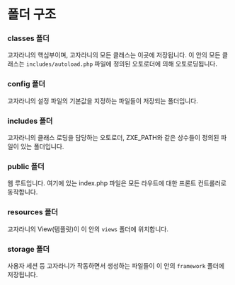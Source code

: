 # 폴더 구조
### classes 폴더
고자라니의 핵심부이며, 고자라니의 모든 클래스는 이곳에 저장됩니다.
이 안의 모든 클래스는 `includes/autoload.php` 파일에 정의된 오토로더에 의해 오토로딩됩니다.
### config 폴더
고자라니의 설정 파일의 기본값을 지정하는 파일들이 저장되는 폴더입니다.
### includes 폴더
고자라니의 클래스 로딩을 담당하는 오토로더, ZXE_PATH와 같은 상수들이 정의된 파일이 있는 폴더입니다.
### public 폴더
웹 루트입니다. 여기에 있는 index.php 파일은 모든 라우트에 대한 프론트 컨트롤러로 동작합니다.
### resources 폴더
고자라니의 View(템플릿)이 이 안의 `views` 폴더에 위치합니다.
### storage 폴더
사용자 세션 등 고자라니가 작동하면서 생성하는 파일들이 이 안의 `framework` 폴더에 저장됩니다.
